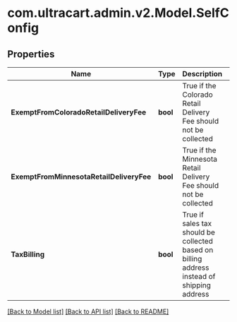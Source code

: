 
# com.ultracart.admin.v2.Model.SelfConfig

## Properties

Name | Type | Description | Notes
------------ | ------------- | ------------- | -------------
**ExemptFromColoradoRetailDeliveryFee** | **bool** | True if the Colorado Retail Delivery Fee should not be collected | [optional] 
**ExemptFromMinnesotaRetailDeliveryFee** | **bool** | True if the Minnesota Retail Delivery Fee should not be collected | [optional] 
**TaxBilling** | **bool** | True if sales tax should be collected based on billing address instead of shipping address | [optional] 

[[Back to Model list]](../README.md#documentation-for-models)
[[Back to API list]](../README.md#documentation-for-api-endpoints)
[[Back to README]](../README.md)


